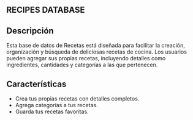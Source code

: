 ## RECIPES DATABASE

## Descripción
Esta base de datos de Recetas está diseñada para facilitar la creación, organización y búsqueda de deliciosas recetas de cocina. Los usuarios pueden agregar sus propias recetas, incluyendo detalles como ingredientes, cantidades y categorías a las que pertenecen.

## Características
- Crea tus propias recetas con detalles completos.
- Agrega categorías a tus recetas.
- Guarda tus recetas favoritas.
